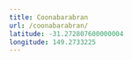```yaml
---
title: Coonabarabran
url: /coonabarabran/
latitude: -31.272807600000004
longitude: 149.2733225
---
```

